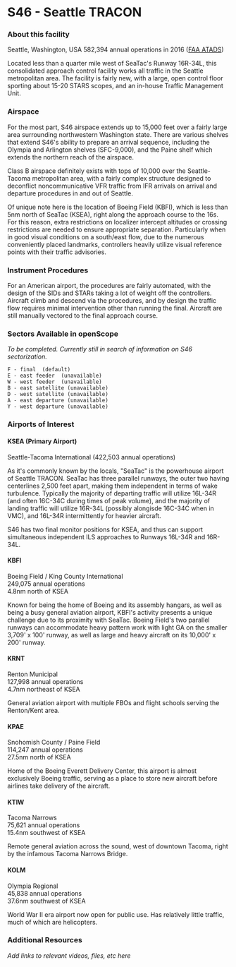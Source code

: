 # S46 - Seattle TRACON

### About this facility
Seattle, Washington, USA
582,394 annual operations in 2016 (<a href="https://aspm.faa.gov/opsnet/sys/Tracon.asp" target="_blank">FAA ATADS</a>)

Located less than a quarter mile west of SeaTac's Runway 16R-34L, this consolidated approach control facility works all traffic in the Seattle metropolitan area. The facility is fairly new, with a large, open control floor sporting about 15-20 STARS scopes, and an in-house Traffic Management Unit.

### Airspace
For the most part, S46 airspace extends up to 15,000 feet over a fairly large area surrounding northwestern Washington state. There are various shelves that extend S46's ability to prepare an arrival sequence, including the Olympia and Arlington shelves (SFC-9,000), and the Paine shelf which extends the northern reach of the airspace.

Class B airspace definitely exists with tops of 10,000 over the Seattle-Tacoma metropolitan area, with a fairly complex structure designed to deconflict noncommunicative VFR traffic from IFR arrivals on arrival and departure procedures in and out of Seattle.

Of unique note here is the location of Boeing Field (KBFI), which is less than 5nm north of SeaTac (KSEA), right along the approach course to the 16s. For this reason, extra restrictions on localizer intercept altitudes or crossing restrictions are needed to ensure appropriate separation. Particularly when in good visual conditions on a south/east flow, due to the numerous conveniently placed landmarks, controllers heavily utilize visual reference points with their traffic advisories.

### Instrument Procedures
For an American airport, the procedures are fairly automated, with the design of the SIDs and STARs taking a lot of weight off the controllers. Aircraft climb and descend via the procedures, and by design the traffic flow requires minimal intervention other than running the final. Aircraft are still manually vectored to the final approach course.

### Sectors Available in openScope
_To be completed. Currently still in search of information on S46 sectorization._
```
F - final  (default)
E - east feeder  (unavailable)
W - west feeder  (unavailable)
B - east satellite (unavailable)
D - west satellite (unavailable)
A - east departure (unavailable)
Y - west departure (unavailable)
```

### Airports of Interest

#### KSEA (Primary Airport)
Seattle-Tacoma International (422,503 annual operations)

As it's commonly known by the locals, "SeaTac" is the powerhouse airport of Seattle TRACON. SeaTac has three parallel runways, the outer two having centerlines 2,500 feet apart, making them independent in terms of wake turbulence. Typically the majority of departing traffic will utilize 16L-34R (and often 16C-34C during times of peak volume), and the majority of landing traffic will utilize 16R-34L (possibly alongisde 16C-34C when in VMC), and 16L-34R intermittently for heavier aircraft.

S46 has two final monitor positions for KSEA, and thus can support simultaneous independent ILS approaches to Runways 16L-34R and 16R-34L.

#### KBFI
Boeing Field / King County International  
249,075 annual operations  
4.8nm north of KSEA

Known for being the home of Boeing and its assembly hangars, as well as being a busy general aviation airport, KBFI's activity presents a unique challenge due to its proximity with SeaTac. Boeing Field's two parallel runways can accommodate heavy pattern work with light GA on the smaller 3,709' x 100' runway, as well as large and heavy aircraft on its 10,000' x 200' runway.

#### KRNT
Renton Municipal  
127,998 annual operations  
4.7nm northeast of KSEA

General aviation airport with multiple FBOs and flight schools serving the Renton/Kent area.

#### KPAE
Snohomish County / Paine Field  
114,247 annual operations  
27.5nm north of KSEA

Home of the Boeing Everett Delivery Center, this airport is almost exclusively Boeing traffic, serving as a place to store new aircraft before airlines take delivery of the aircraft.

#### KTIW
Tacoma Narrows  
75,621 annual operations  
15.4nm southwest of KSEA

Remote general aviation across the sound, west of downtown Tacoma, right by the infamous Tacoma Narrows Bridge.

#### KOLM
Olympia Regional  
45,838 annual operations  
37.6nm southwest of KSEA

World War II era airport now open for public use. Has relatively little traffic, much of which are helicopters.

### Additional Resources
_Add links to relevant videos, files, etc here_
